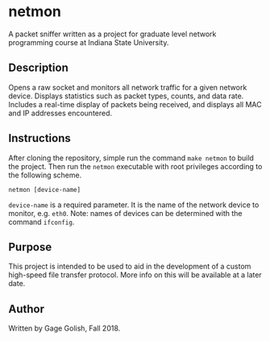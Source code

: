# netmon
A packet sniffer written as a project for graduate level network programming course at Indiana State University.

## Description
Opens a raw socket and monitors all network traffic for a given network device. Displays statistics such as packet types, counts, and data rate. Includes a real-time display of packets being received, and displays all MAC and IP addresses encountered.

## Instructions
After cloning the repository, simple run the command ``make netmon`` to build the project. Then run the ``netmon`` executable with root privileges according to the following scheme.
```
netmon [device-name]
```
`device-name` is a required parameter. It is the name of the network device to monitor, e.g. `eth0`. Note: names of devices can be determined with the command `ifconfig`.

## Purpose
This project is intended to be used to aid in the development of a custom high-speed file transfer protocol. More info on this will be available at a later date.

## Author
Written by Gage Golish, Fall 2018.
